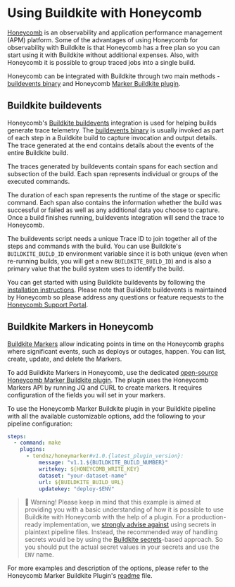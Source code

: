 # Using Buildkite with Honeycomb

[Honeycomb](https://www.honeycomb.io/) is an observability and application performance management (APM) platform. Some of the advantages of using Honeycomb for observability with Buildkite is that Honeycomb has a free plan so you can start using it with Buildkite without additional expenses. Also, with Honeycomb it is possible to group traced jobs into a single build.

Honeycomb can be integrated with Buildkite through two main methods - [buildevents binary](https://github.com/honeycombio/buildevents) and Honeycomb [Marker Buildkite plugin](https://www.honeycomb.io/integration/buildkite-markers).

## Buildkite buildevents  

Honeycomb's [Buildkite buildevents](https://www.honeycomb.io/integration/buildkite-buildevents) integration is used for helping builds generate trace telemetry. The [buildevents binary](https://github.com/honeycombio/buildevents) is usually invoked as part of each step in a Buildkite build to capture invocation and output details. The trace generated at the end contains details about the events of the entire Buildkite build.

The traces generated by buildevents contain spans for each section and subsection of the build. Each span represents individual or groups of the executed commands. 

The duration of each span represents the runtime of the stage or specific command. Each span also contains the information whether the build was successful or failed as well as any additional data you choose to capture. Once a build finishes running, buildevents integration will send the trace to Honeycomb.

The buildevents script needs a unique Trace ID to join together all of the steps and commands with the build. You can use Buildkite's `BUILDKITE_BUILD_ID` environment variable since it is both unique (even when re-running builds, you will get a new `BUILDKITE_BUILD_ID`) and is also a primary value that the build system uses to identify the build.

You can get started with using Buildkite buildevents by following the [installation instructions](https://github.com/honeycombio/buildevents?tab=readme-ov-file#installation). Please note that Buildkite buildevents is maintained by Honeycomb so please address any questions or feature requests to the [Honeycomb Support Portal](https://www.honeycomb.io/support).

## Buildkite Markers in Honeycomb

[Buildkite Markers](https://www.honeycomb.io/integration/buildkite-markers) allow indicating points in time on the Honeycomb graphs where significant events, such as deploys or outages, happen. You can list, create, update, and delete the Markers.

To add Buildkite Markers in Honeycomb, use the dedicated [open-source Honeycomb Marker Buildkite plugin](https://github.com/tendnz/honeymarker-buildkite-plugin). The plugin uses the Honeycomb Markers API by running JQ and CURL to create markers. It requires configuration of the fields you will set in your markers.

To use the Honeycomb Marker Buildkite plugin in your Buildkite pipeline with all the available customizable options, add the following to your pipeline configuration:

```yaml
steps:
  - command: make
    plugins:
      - tendnz/honeymarker#v1.0.{latest_plugin_version}:
          message: "v1.1.${BUILDKITE_BUILD_NUMBER}"
          writekey: ${HONEYCOMB_WRITE_KEY}
          dataset: "your-dataset-name"
          url: ${BUILDKITE_BUILD_URL}
          updatekey: "deploy-$ENV"
```

> 🚧 Warning!
> Please keep in mind that this example is aimed at providing you with a basic understanding of how it is possible to use Buildkite with Honeycomb with the help of a plugin. For a production-ready implementation, we [strongly advise against](/docs/pipelines/security/secrets/risk-considerations) using secrets in plaintext pipeline files. Instead, the recommended way of handling secrets would be by using the [Buildkite secrets](https://buildkite.com/docs/pipelines/security/secrets/buildkite-secrets)-based approach. So you should put the actual secret values in your secrets and use the `ENV` name.

For more examples and description of the options, please refer to the Honeycomb Marker Buildkite Plugin's [readme](https://github.com/tendnz/honeymarker-buildkite-plugin/blob/master/README.md) file.
